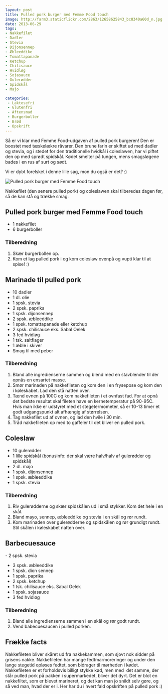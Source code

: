 ```yaml
---
layout: post
title: Pulled pork burger med Femme Food touch
image: http://farm3.staticflickr.com/2863/12658625843_bc8340a60d_n.jpg
date: 2013-06-29
tags:
- Nakkefilet
- Dadler
- Stevia
- Dijonsennep
- Æbleeddike
- Tomattapanade
- Ketchup
- Chilisauce
- Hvidløg
- Sojasauce
- Gulerødder
- Spidskål
- Majo

categories:
 - Laktosefri
 - Glutenfri
 - Aftensmad
 - Burgerboller
 - Brød
 - Opskrift
---
```

Så er vi klar med Femme Food-udgaven af pulled pork burgeren! Den er boostet med
tæskelækre råvarer. Den brune farin er skiftet ud med dadler og stevia, og i
stedet for den traditionelle hvidkål i coleslawen, har vi piftet den op med
sprødt spidskål.  Kødet smelter på tungen, mens smagsløgene bades i en rus af
surt og sødt.

Vi er dybt forelsket i denne lille sag, mon du også er det? :)

![Pulled pork burger med Femme Food touch](http://farm3.staticflickr.com/2863/12658625843_bc8340a60d.jpg)

Nakkefilet (den senere pulled pork) og coleslawen skal tilberedes dagen før, så
de kan stå og trække smag.

## Pulled pork burger med Femme Food touch
- 1 nakkefilet
- 6 burgerboller

### Tilberedning
1. Skær burgerbollen op.
2. Kom et lag pulled pork i og kom coleslaw ovenpå og vupti klar til at spise! :)

## Marinade til pulled pork
- 10 dadler
- 1 dl. olie
- 1 spsk. stevia
- 2 spsk. paprika
- 1 spsk. dijonsennep
- 2 spsk. æbleeddike
- 1 spsk. tomattapanade eller ketchup
- 2 spsk. chilisauce eks. Sabal Oelek
- 3 fed hvidløg
- 1 tsk. saltflager
- 1 æble i skiver
- Smag til med peber

### Tilberedning
1. Bland alle ingredienserne sammen og blend med en stavblender til der opnås en
   ensartet masse.
2. Smør marinaden på nakkefileten og kom den i en frysepose og kom den i
   køleskabet. Lad den stå natten over.
3. Tænd ovnen på 100C og kom nakkefileten i et ovnfast fad. For at opnå det
   bedste resultat skal fileten have en kernetemperatur på 90-95C. Hvis man ikke
   er udstyret med et stegetermometer, så er 10-13 timer et godt udgangspunkt alt
   afhængig af størrelsen.
4. Tag nakkefilet ud af ovnen, og lad den hvile i 30 min.
5. Tråd nakkefileten op med to gaffeler til det bliver en pulled pork.

## Coleslaw
- 10 gulerødder
- 1 lille spidskål (bonusinfo: der skal være halv/halv af gulerødder og
  spidskål)
- 2 dl. majo
- 1 spsk. dijonsennep
- 1 spsk. æbleeddike
- 1 spsk. stevia

### Tilberedning
1. Riv gulerødderne og skær spidskålen ud i små stykker. Kom det hele i en skål.
2. Bland mayo, sennep, æbleeddike og stevia i en skål og rør rundt.
3. Kom marinaden over gulerødderne og spidskålen og rør grundigt rundt. Stil
   skålen i køleskabet natten over.


## Barbecuesauce
- 2 spsk. stevia
- 3 spsk. æbleeddike
- 1 spsk. dion sennep
- 1 spsk. paprika
- 2 spsk. ketchup
- 1 tsk. chilisauce eks. Sabal Oelek
- 1 spsk. sojasauce 
- 3 fed hvidløg

### Tilberedning
1. Bland alle ingredienserne sammen i en skål og rør godt rundt.
2. Vend babecuesaucen i pulled porken.


## Frække facts
Nakkefileten bliver skåret ud fra nakkekammen, som sjovt nok sidder på grisens
nakke. Nakkefileten har mange fedtmarmoreringer og under den lange stegetid
opløses fedtet, som bidrager til mørheden i kødet. Nakkefileten er et
forholdsvis billigt stykke kød, men med  det samme, der står pulled pork på
pakken i supermarkedet, bliver det dyrt. Det er blot en nakkefiltet, som er
blevet marineret, og det kan man jo snildt selv gøre, og så ved man, hvad der er
i. Her har du i hvert fald opskriften på pulled pork :)

